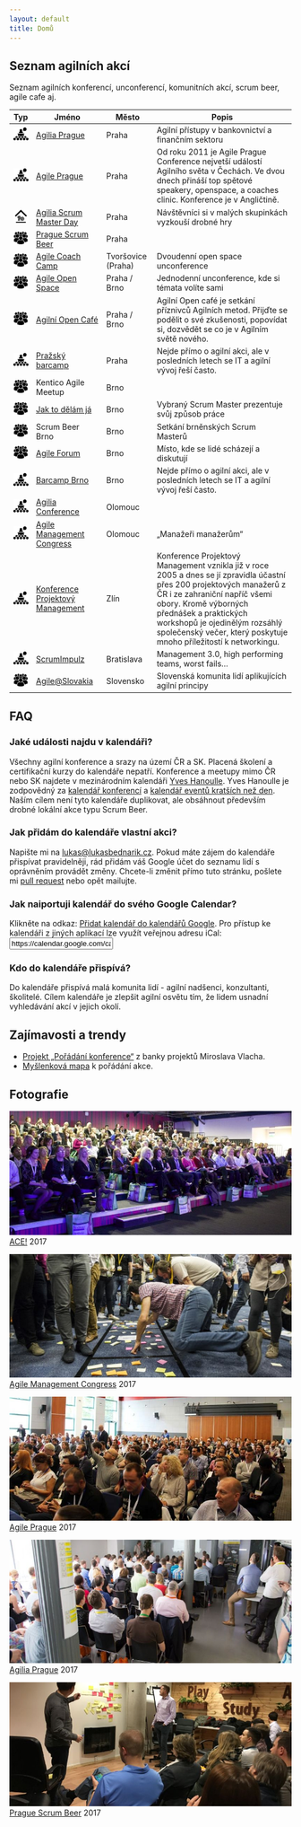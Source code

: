 ```yaml
---
layout: default
title: Domů
---
```


## Seznam agilních akcí

Seznam agilních konferencí, unconferencí, komunitních akcí, scrum beer, agile cafe aj.

<table>
	<thead>
		<tr>
			<th>Typ</th>
			<th>Jméno</th>
			<th>Město</th>
			<th class="tbds">Popis</th>
		</tr>
	</thead>
	<tbody>
		<tr>
			<td><img alt="Konference" title="Konference" src="assets/conference.png"></td>
			<td><a href="http://agiliaprague.com/">Agilia Prague</a></td>
			<td>Praha</td>
			<td class="tbds">Agilní přístupy v bankovnictví a finančním sektoru</td>
		</tr>
		<tr>
			<td><img alt="Konference" title="Konference" src="assets/conference.png"></td>
			<td><a href="http://agileprague.com">Agile Prague</a></td>
			<td>Praha</td>
			<td class="tbds">Od roku 2011 je Agile Prague Conference nejvetší událostí Agilního světa v Čechách. Ve dvou dnech přináší top spětové speakery, openspace, a coaches clinic. Konference je v Angličtině.</td>
		</tr>
		<tr>
			<td><img alt="Workshop" title="Workshop" src="assets/workshop.png"></td>
			<td><a href="http://www.agiliascrumday.com/">Agilia Scrum Master Day</a></td>
			<td>Praha</td>
			<td class="tbds">Návštěvníci si v malých skupinkách vyzkouší drobné hry</td>
		</tr>
		<tr>
			<td><img alt="Komunita" title="Komunita" src="assets/community.png"></td>
			<td><a href="https://scrumbeer.cz/">Prague Scrum Beer</a></td>
			<td>Praha</td>
			<td class="tbds"></td>
		</tr>
		<tr>
			<td><img alt="Unconference" title="Unconference" src="assets/community.png"></td>
			<td><a href="https://agilecoachcamp.cz/">Agile Coach Camp</a></td>
			<td>Tvoršovice (Praha)</td>
			<td class="tbds">Dvoudenní open space unconference</td>
		</tr>
		<tr>
			<td><img alt="Unconference" title="Unconference" src="assets/community.png"></td>
			<td><a href="http://www.agileopenspace.cz/">Agile Open Space</a></td>
			<td>Praha / Brno</td>
			<td class="tbds">Jednodenní unconference, kde si témata volíte sami</td>
		</tr>
		<tr>
			<td><img alt="Komunita" title="Komunita" src="assets/community.png"></td>
			<td><a href="https://agilniasociace.cz/category/otevrena-agilni-setkani/">Agilní Open Café</a></td>
			<td>Praha / Brno</td>
			<td class="tbds">Agilní Open café je setkání příznivců Agilních metod. Přijďte se podělit o své zkušenosti, popovídat si, dozvědět se co je v Agilním světě nového.</td>
		</tr>
		<tr>
			<td><img alt="Unconference" title="Unconference" src="assets/conference.png"></td>
			<td><a href="http://www.prazskybarcamp.cz/">Pražský barcamp</a></td>
			<td>Praha</td>
			<td class="tbds">Nejde přímo o agilní akci, ale v posledních letech se IT a agilní vývoj řeší často.</td>
		</tr>
		<tr>
			<td><img alt="Komunita" title="Komunita" src="assets/community.png"></td>
			<td>Kentico Agile Meetup</td>
			<td>Brno</td>
			<td class="tbds"></td>
		</tr>
		<tr>
			<td><img alt="Komunita" title="Komunita" src="assets/community.png"></td>
			<td><a href="http://jaktodelamja.cz/">Jak to dělám já</a></td>
			<td>Brno</td>
			<td class="tbds">Vybraný Scrum Master prezentuje svůj způsob práce</td>
		</tr>
		<tr>
			<td><img alt="Komunita" title="Komunita" src="assets/community.png"></td>
			<td>Scrum Beer Brno</td>
			<td>Brno</td>
			<td class="tbds">Setkání brněnských Scrum Masterů</td>
		</tr>
		<tr>
			<td><img alt="Komunita" title="Komunita" src="assets/community.png"></td>
			<td><a href="https://agileforum.cz">Agile Forum</a></td>
			<td>Brno</td>
			<td class="tbds">Místo, kde se lidé scházejí a diskutují</td>
		</tr>
		<tr>
			<td><img alt="Unconference" title="Unconference" src="assets/conference.png"></td>
			<td><a href="http://www.barcampbrno.cz">Barcamp Brno</a></td>
			<td>Brno</td>
			<td class="tbds">Nejde přímo o agilní akci, ale v posledních letech se IT a agilní vývoj řeší často.</td>
		</tr>
		<tr>
			<td><img alt="Konference" title="Konference" src="assets/conference.png"></td>
			<td><a href="http://agiliaconference.com/">Agilia Conference</a></td>
			<td>Olomouc</td>
			<td class="tbds"></td>
		</tr>
		<tr>
			<td><img alt="Konference" title="Konference" src="assets/conference.png"></td>
			<td><a href="https://agilemanagementcongress.com/">Agile Management Congress</a></td>
			<td>Olomouc</td>
			<td class="tbds">&bdquo;Manažeři manažerům&ldquo;</td>
		</tr>
		<tr>
			<td><img alt="Konference" title="Konference" src="assets/conference.png"></td>
			<td><a href="https://www.konferencepm.cz">Konference Projektový Management</a></td>
			<td>Zlín</td>
			<td class="tbds">Konference Projektový Management vznikla již v roce 2005 a dnes se jí zpravidla účastní přes 200 projektových manažerů z ČR i ze zahraniční napříč všemi obory. Kromě výborných přednášek a praktických workshopů je ojedinělým rozsáhlý společenský večer, který poskytuje mnoho příležitostí k networkingu.</td>
		</tr>
		<tr>
			<td><img alt="Konference" title="Konference" src="assets/conference.png"></td>
			<td><a href="https://www.scrumimpulz.sk/">ScrumImpulz</a></td>
			<td>Bratislava</td>
			<td class="tbds">Management 3.0, high performing teams, worst fails…</td>
		</tr>
		<tr>
			<td><img alt="Komunita" title="Komunita" src="assets/community.png"></td>
			<td><a href="http://agile.sk/">Agile@Slovakia</a></td>
			<td>Slovensko</td>
			<td class="tbds">Slovenská komunita lidí aplikujících agilní principy</td>
		</tr>
	</tbody>
</table>

## FAQ

### Jaké události najdu v kalendáři?

Všechny agilní konference a srazy na území ČR a SK. Placená školení a certifikační kurzy do kalendáře nepatří.
Konference a meetupy mimo ČR nebo SK najdete v mezinárodním kalendáři [Yves Hanoulle](http://www.hanoulle.be/calendar/).
Yves Hanoulle je zodpovědný za
[kalendář konferencí](https://calendar.google.com/calendar/embed?src=hanoulle.be_vhhuilrdov5hiodkhauquvp7eg@group.calendar.google.com)
a [kalendář eventů kratších než den](https://calendar.google.com/calendar/embed?src=hanoulle.be_kfo78vpj0boei5a9sppr7vg42s@group.calendar.google.com).
Naším cílem není tyto kalendáře duplikovat, ale obsáhnout především drobné lokální akce typu Scrum Beer.

### Jak přidám do kalendáře vlastní akci?

Napište mi na [lukas@lukasbednarik.cz](mailto:lukas@lukasbednarik.cz).
Pokud máte zájem do kalendáře přispívat pravidelněji, rád přidám váš Google účet do seznamu lidí s oprávněním provádět změny.
Chcete-li změnit přímo tuto stránku, pošlete mi [pull request](https://github.com/sand-dollar/agilnikalendar.cz) nebo opět mailujte.

### Jak naiportuji kalendář do svého Google Calendar?

Klikněte na odkaz: [Přidat kalendář do kalendářů Google](https://calendar.google.com/calendar/render?cid=lukasbednarik.cz_oaiq2q1foapgnlofqj3k0cb9ks%40group.calendar.google.com).
Pro přístup ke kalendáři z jiných aplikací lze využít veřejnou adresu iCal:
<input onClick="this.setSelectionRange(0, this.value.length)" value="https://calendar.google.com/calendar/ical/lukasbednarik.cz_oaiq2q1foapgnlofqj3k0cb9ks%40group.calendar.google.com/public/basic.ics" readonly>

### Kdo do kalendáře přispívá?

Do kalendáře přispívá malá komunita lidí - agilní nadšenci, konzultanti, školitelé.
Cílem kalendáře je zlepšit agilní osvětu tím, že lidem usnadní vyhledávání akcí v jejich okolí.

## Zajímavosti a trendy

- [Projekt &bdquo;Pořádání konference&ldquo;](http://www.banka-projektu.cz/sablony/poradani-konference/) z banky projektů Miroslava Vlacha.
- [Myšlenková mapa](http://www.letacek.cz/img/contents/21_orig.png) k pořádání akce.

## Fotografie

<p><img class="img-responsive" src="assets/ace-2017.jpg" alt="ACE! 2017"><a href="http://aceconf.com">ACE!</a> 2017</p>
<p><img class="img-responsive" src="assets/agile-management-congress-2017.jpg" alt="Agile Management Congress 2017"><a href="https://agilemanagementcongress.com/">Agile Management Congress</a> 2017</p>
<p><img class="img-responsive" src="assets/agile-prague-2017.jpg" alt="Agile Prague 2017"><a href="http://agileprague.com">Agile Prague</a> 2017</p>
<p><img class="img-responsive" src="assets/agilia-prague-2017.jpg" alt="Agilia Prague 2017"><a href="http://agiliaprague.com/">Agilia Prague</a> 2017</p>
<p><img class="img-responsive" src="assets/scrumbeer-2017.jpg" alt="Scrumbeer 2017"><a href="https://scrumbeer.cz/">Prague Scrum Beer</a> 2017</p>
